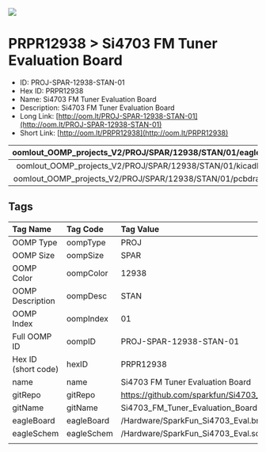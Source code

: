


  
![][im]
# PRPR12938 > Si4703 FM Tuner Evaluation Board

- ID: PROJ-SPAR-12938-STAN-01
- Hex ID: PRPR12938
- Name: Si4703 FM Tuner Evaluation Board
- Description: Si4703 FM Tuner Evaluation Board
- Long Link: [http://oom.lt/PROJ-SPAR-12938-STAN-01](http://oom.lt/PROJ-SPAR-12938-STAN-01)
- Short Link: [http://oom.lt/PRPR12938](http://oom.lt/PRPR12938)
  

|oomlout_OOMP_projects_V2/PROJ/SPAR/12938/STAN/01/eagleImage.png|oomlout_OOMP_projects_V2/PROJ/SPAR/12938/STAN/01/eagleSchemImage.png|oomlout_OOMP_projects_V2/PROJ/SPAR/12938/STAN/01/kicadPcb3dFront.png|oomlout_OOMP_projects_V2/PROJ/SPAR/12938/STAN/01/kicadPcb3dBack.png|
| :---: | :---: | :---: | :---: |
|oomlout_OOMP_projects_V2/PROJ/SPAR/12938/STAN/01/kicadPcb3d.png|oomlout_OOMP_projects_V2/PROJ/SPAR/12938/STAN/01/bomBack.png|oomlout_OOMP_projects_V2/PROJ/SPAR/12938/STAN/01/bomFront.png|oomlout_OOMP_projects_V2/PROJ/SPAR/12938/STAN/01/pcbdraw.svg|
|oomlout_OOMP_projects_V2/PROJ/SPAR/12938/STAN/01/pcbdrawBack.svg||||

## Tags
  

|Tag Name|Tag Code|Tag Value|
| :--- | :--- | :--- |
|OOMP Type|oompType|PROJ|
|OOMP Size|oompSize|SPAR|
|OOMP Color|oompColor|12938|
|OOMP Description|oompDesc|STAN|
|OOMP Index|oompIndex|01|
|Full OOMP ID|oompID|PROJ-SPAR-12938-STAN-01|
|Hex ID (short code)|hexID|PRPR12938|
|name|name|Si4703 FM Tuner Evaluation Board|
|gitRepo|gitRepo|https://github.com/sparkfun/Si4703_FM_Tuner_Evaluation_Board|
|gitName|gitName|Si4703_FM_Tuner_Evaluation_Board|
|eagleBoard|eagleBoard|/Hardware/SparkFun_Si4703_Eval.brd|
|eagleSchem|eagleSchem|/Hardware/SparkFun_Si4703_Eval.sch|
||||



[im]: PROJ/SPAR/12938/STAN/01/kicadPcb3d_450.png
